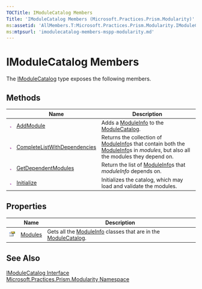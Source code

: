 ```yaml
---
TOCTitle: IModuleCatalog Members
Title: 'IModuleCatalog Members (Microsoft.Practices.Prism.Modularity)'
ms:assetid: 'AllMembers.T:Microsoft.Practices.Prism.Modularity.IModuleCatalog'
ms:mtpsurl: 'imodulecatalog-members-mspp-modularity.md'
---
```


# IModuleCatalog Members

The [IModuleCatalog](/patterns-practices/reference/imodulecatalog-interface-mspp-modularity) type exposes the following members.

## Methods


<table>

<thead>
<tr class="header">
<th> </th>
<th>Name</th>
<th>Description</th>
</tr>
</thead>
<tbody>
<tr class="odd">
<td><img src="/patterns-practices/reference/images/public-method.gif" alt="Public method"/></td>
<td><a href="/patterns-practices/reference/imodulecatalog-addmodule-method-mspp-modularity" data-raw-source="[AddModule](/patterns-practices/reference/imodulecatalog-addmodule-method-mspp-modularity)">AddModule</a></td>
<td><div class="summary">
Adds a <a href="/patterns-practices/reference/moduleinfo-class-mspp-modularity" data-raw-source="[ModuleInfo](/patterns-practices/reference/moduleinfo-class-mspp-modularity)">ModuleInfo</a> to the <a href="/patterns-practices/reference/modulecatalog-class-mspp-modularity" data-raw-source="[ModuleCatalog](/patterns-practices/reference/modulecatalog-class-mspp-modularity)">ModuleCatalog</a>.
</div></td>
</tr>
<tr class="even">
<td><img src="/patterns-practices/reference/images/public-method.gif" alt="Public method"/></td>
<td><a href="/patterns-practices/reference/imodulecatalog-completelistwithdependencies-method-mspp-modularity" data-raw-source="[CompleteListWithDependencies](/patterns-practices/reference/imodulecatalog-completelistwithdependencies-method-mspp-modularity)">CompleteListWithDependencies</a></td>
<td><div class="summary">
Returns the collection of <a href="/patterns-practices/reference/moduleinfo-class-mspp-modularity" data-raw-source="[ModuleInfo](/patterns-practices/reference/moduleinfo-class-mspp-modularity)">ModuleInfo</a>s that contain both the <a href="/patterns-practices/reference/moduleinfo-class-mspp-modularity" data-raw-source="[ModuleInfo](/patterns-practices/reference/moduleinfo-class-mspp-modularity)">ModuleInfo</a>s in <em>modules</em>, but also all the modules they depend on.
</div></td>
</tr>
<tr class="odd">
<td><img src="/patterns-practices/reference/images/public-method.gif" alt="Public method"/></td>
<td><a href="/patterns-practices/reference/imodulecatalog-getdependentmodules-method-mspp-modularity" data-raw-source="[GetDependentModules](/patterns-practices/reference/imodulecatalog-getdependentmodules-method-mspp-modularity)">GetDependentModules</a></td>
<td><div class="summary">
Return the list of <a href="/patterns-practices/reference/moduleinfo-class-mspp-modularity" data-raw-source="[ModuleInfo](/patterns-practices/reference/moduleinfo-class-mspp-modularity)">ModuleInfo</a>s that <em>moduleInfo</em> depends on.
</div></td>
</tr>
<tr class="even">
<td><img src="/patterns-practices/reference/images/public-method.gif" alt="Public method"/></td>
<td><a href="/patterns-practices/reference/imodulecatalog-initialize-method-mspp-modularity" data-raw-source="[Initialize](/patterns-practices/reference/imodulecatalog-initialize-method-mspp-modularity)">Initialize</a></td>
<td><div class="summary">
Initializes the catalog, which may load and validate the modules.
</div></td>
</tr>
</tbody>
</table>

## Properties


<table>

<thead>
<tr class="header">
<th> </th>
<th>Name</th>
<th>Description</th>
</tr>
</thead>
<tbody>
<tr class="odd">
<td><img src="/patterns-practices/reference/images/pubproperty.gif" alt="Public property"/></td>
<td><a href="/patterns-practices/reference/imodulecatalog-modules-property-mspp-modularity" data-raw-source="[Modules](/patterns-practices/reference/imodulecatalog-modules-property-mspp-modularity)">Modules</a></td>
<td><div class="summary">
Gets all the <a href="/patterns-practices/reference/moduleinfo-class-mspp-modularity" data-raw-source="[ModuleInfo](/patterns-practices/reference/moduleinfo-class-mspp-modularity)">ModuleInfo</a> classes that are in the <a href="/patterns-practices/reference/modulecatalog-class-mspp-modularity" data-raw-source="[ModuleCatalog](/patterns-practices/reference/modulecatalog-class-mspp-modularity)">ModuleCatalog</a>.
</div></td>
</tr>
</tbody>
</table>

## See Also

[IModuleCatalog Interface](/patterns-practices/reference/imodulecatalog-interface-mspp-modularity)  
[Microsoft.Practices.Prism.Modularity Namespace](/patterns-practices/reference/mspp-modularity-namespace)  